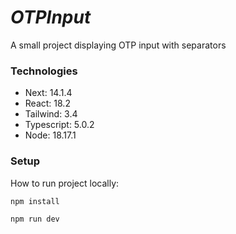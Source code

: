 # _**OTPInput**_

A small project displaying OTP input with separators

### **Technologies**

- Next: 14.1.4
- React: 18.2
- Tailwind: 3.4
- Typescript: 5.0.2
- Node: 18.17.1

### **Setup**

How to run project locally:

`npm install`

`npm run dev`
